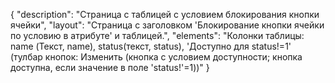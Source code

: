 {
"description": "Страница с таблицей с условием блокирования кнопки ячейки",
"layout": "Страница с заголовком 'Блокирование кнопки ячейки по условию в атрибуте' и таблицей.",
"elements": "Колонки таблицы: name (Текст, name), status(текст, status), 'Доступно для status!=1' (тулбар кнопок: Изменить (кнопка с условием доступности; кнопка доступна, если значение в поле 'status!'=1))"
}
